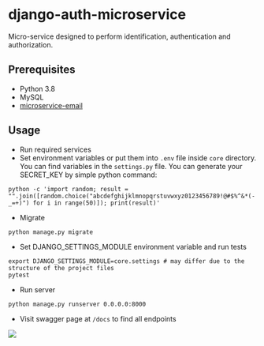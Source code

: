 # django-auth-microservice

Micro-service designed to perform identification, authentication and authorization.

## Prerequisites
 - Python 3.8
 - MySQL
 - [microservice-email](https://github.com/DanielKusyDev/microservice-email)
 
## Usage

- Run required services
- Set environment variables or put them into `.env` file inside `core` directory. You can find variables in the `settings.py` file.
You can generate your SECRET_KEY by simple python command:
```
python -c 'import random; result = "".join([random.choice("abcdefghijklmnopqrstuvwxyz0123456789!@#$%^&*(-_=+)") for i in range(50)]); print(result)'
```
- Migrate
```
python manage.py migrate
```
- Set DJANGO_SETTINGS_MODULE environment variable and run tests
 ```
 export DJANGO_SETTINGS_MODULE=core.settings # may differ due to the structure of the project files
 pytest
```
 - Run server
 ```
python manage.py runserver 0.0.0.0:8000
```

 - Visit swagger page at `/docs` to find all endpoints

![](https://imgur.com/bV2c2f5)
